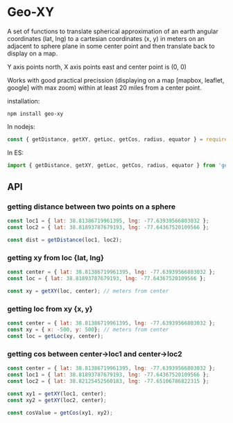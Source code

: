 Geo-XY
==========

A set of functions to translate spherical approximation of an earth
angular coordinates (lat, lng) to a cartesian coordinates (x, y) in meters on
an adjacent to sphere plane in some center point and then translate
back to display on a map.

Y axis points north, X axis points east and center point is (0, 0)

Works with good practical precission (displaying on a map [mapbox, leaflet, google]
with max zoom) within at least 20 miles from a center point.

installation:
```shell
npm install geo-xy
```

In nodejs:
```js
const { getDistance, getXY, getLoc, getCos, radius, equator } = require('geo-xy');
```

In ES:
```js
import { getDistance, getXY, getLoc, getCos, radius, equator } from 'geo-xy';
```

API
---
### getting distance between two points on a sphere
```js
const loc1 = { lat: 38.81386719961395, lng: -77.63939566803032 };
const loc2 = { lat: 38.81893787679193, lng: -77.64367520109566 };

const dist = getDistance(loc1, loc2);
```

### getting xy from loc {lat, lng}
```js
const center = { lat: 38.81386719961395, lng: -77.63939566803032 };
const loc = { lat: 38.81893787679193, lng: -77.64367520109566 };

const xy = getXY(loc, center); // meters from center
```

### getting loc from xy {x, y}
```js
const center = { lat: 38.81386719961395, lng: -77.63939566803032 };
const xy = { x: -500, y: 500}; // meters from center
const loc = getLoc(xy, center);
```

### getting cos between center->loc1 and center->loc2
```js
const center = { lat: 38.81386719961395, lng: -77.63939566803032 };
const loc1 = { lat: 38.81893787679193, lng: -77.64367520109566 };
const loc2 = { lat: 38.82125452560183, lng: -77.65106786822315 };

const xy1 = getXY(loc1, center);
const xy2 = getXY(loc2, center);

const cosValue = getCos(xy1, xy2);
```